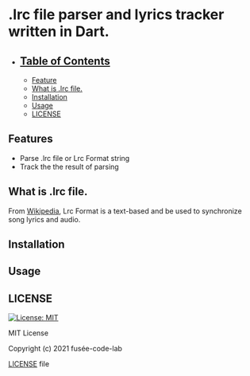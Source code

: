 # .lrc file parser and lyrics tracker written in Dart.

- ## [Table of Contents](#lrc-file-parser-and-lyrics-tracker-written-in-dart)
  - [Feature](#feature)
  - [What is .lrc file.](#what-is-lrc-file)
  - [Installation](#installation)
  - [Usage](#usage)
  - [LICENSE](#license)

## Features
- Parse .lrc file or Lrc Format string
- Track the the result of parsing

## What is .lrc file.
From [Wikipedia](https://en.wikipedia.org/wiki/LRC_(file_format)), Lrc Format is a text-based and be used to synchronize song lyrics and audio.

## Installation

## Usage

## LICENSE
[![License: MIT](https://img.shields.io/badge/License-MIT-yellow.svg)](https://opensource.org/licenses/MIT)

MIT License

Copyright (c) 2021 fusée-code-lab

[LICENSE](/LICENSE) file